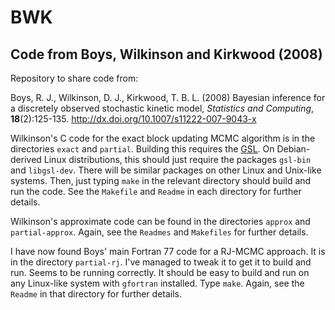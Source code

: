 # BWK

## Code from Boys, Wilkinson and Kirkwood (2008)

Repository to share code from:

Boys, R. J., Wilkinson, D. J., Kirkwood, T. B. L. (2008) Bayesian inference for a discretely observed stochastic kinetic model, *Statistics and Computing*, **18**(2):125-135. http://dx.doi.org/10.1007/s11222-007-9043-x

Wilkinson's C code for the exact block updating MCMC algorithm is in the directories `exact` and `partial`. Building this requires the [GSL](https://www.gnu.org/software/gsl/). On Debian-derived Linux distributions, this should just require the packages `gsl-bin` and `libgsl-dev`. There will be similar packages on other Linux and Unix-like systems. Then, just typing `make` in the relevant directory should build and run the code. See the `Makefile` and `Readme` in each directory for further details.

Wilkinson's approximate code can be found in the directories `approx` and `partial-approx`. Again, see the `Readmes` and `Makefiles` for further details.

I have now found Boys' main Fortran 77 code for a RJ-MCMC approach. It is in the directory `partial-rj`. I've managed to tweak it to get it to build and run. Seems to be running correctly. It should be easy to build and run on any Linux-like system with `gfortran` installed. Type `make`. Again, see the `Readme` in that directory for further details.




